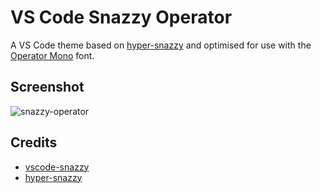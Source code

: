 # VS Code Snazzy Operator

A VS Code theme based on [hyper-snazzy](https://github.com/sindresorhus/hyper-snazzy) and optimised for use with the [Operator Mono](https://www.typography.com/fonts/operator/overview/) font.

## Screenshot
![snazzy-operator](https://raw.githubusercontent.com/aaronthomas/vscode-snazzy-operator/master/preview.png)

## Credits
* [vscode-snazzy](https://github.com/alexanderbast/vscode-snazzy)
* [hyper-snazzy](https://github.com/sindresorhus/hyper-snazzy)
